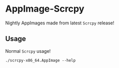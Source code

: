 # AppImage-Scrcpy
Nightly AppImages made from latest `Scrcpy` release! 

## Usage
Normal `Scrcpy` usage!
```
./scrcpy-x86_64.AppImage --help
```
